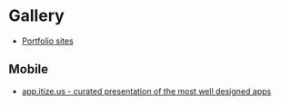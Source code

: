 # Gallery

* [Portfolio sites](https://news.layervault.com/stories/20196-whats-your-favorite-portfolio-site)

## Mobile

* [app.itize.us - curated presentation of the most well designed apps](http://app.itize.us/)

